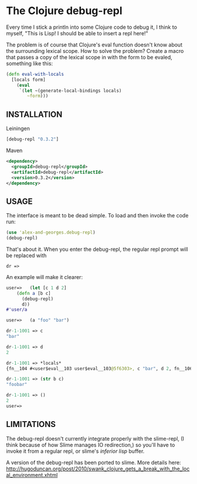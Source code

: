 # The Clojure debug-repl

Every time I stick a println into some Clojure code to debug it, I
think to myself, "This is Lisp! I should be able to insert a repl
here!"

The problem is of course that Clojure's eval function doesn't know
about the surrounding lexical scope.  How to solve the problem?
Create a macro that passes a copy of the lexical scope in with the
form to be evaled, something like this:

```clojure
(defn eval-with-locals
  [locals form]
    (eval
     `(let ~(generate-local-bindings locals)
        ~form)))
```

## INSTALLATION

Leiningen

```clojure
[debug-repl "0.3.2"]
```

Maven

```xml
<dependency>
  <groupId>debug-repl</groupId>
  <artifactId>debug-repl</artifactId>
  <version>0.3.2</version>
</dependency>
```

## USAGE

The interface is meant to be dead simple. To load and then invoke the code run:

```clojure
(use 'alex-and-georges.debug-repl)
(debug-repl)
```

That's about it.  When you enter the debug-repl, the regular
repl prompt will be replaced with 

    dr =>

An example will make it clearer:

```clojure
user=>   (let [c 1 d 2]
    (defn a [b c]
      (debug-repl)
      d))
#'user/a

user=>   (a "foo" "bar")

dr-1-1001 => c
"bar"

dr-1-1001 => d
2

dr-1-1001 => *locals*
{fn__104 #<user$eval__103 user$eval__103@5f6303>, c "bar", d 2, fn__106 #<user$eval__103$a__105 user$eval__103$a__105@179dce4>, b "foo", counter__56__auto__ 1001}

dr-1-1001 => (str b c)
"foobar"

dr-1-1001 => ()
2
user=> 
```

## LIMITATIONS

The debug-repl doesn't currently integrate properly
with the slime-repl, (I think because of how Slime manages IO
redirection,) so you'll have to invoke it from a regular repl, or
slime's *inferior lisp* buffer.

A version of the debug-repl has been ported to slime.  More details
here: http://hugoduncan.org/post/2010/swank_clojure_gets_a_break_with_the_local_environment.xhtml
